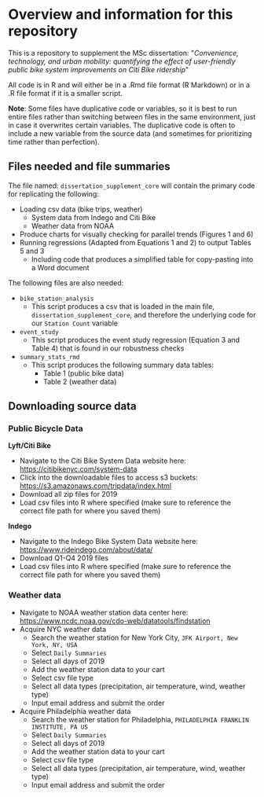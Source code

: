 # Overview and information for this repository

This is a repository to supplement the MSc dissertation: "*Convenience, technology, and urban mobility: quantifying the effect of user-friendly public bike system improvements on Citi Bike ridership*"

All code is in R and will either be in a .Rmd file format (R Markdown) or in a .R file format if it is a smaller script.

**Note**: Some files have duplicative code or variables, so it is best to run entire files rather than switching between files in the same environment, just in case it overwrites certain variables. The duplicative code is often to include a new variable from the source data (and sometimes for prioritizing time rather than perfection).

## Files needed and file summaries

The file named: `dissertation_supplement_core` will contain the primary code for replicating the following:
* Loading csv data (bike trips, weather)
  * System data from Indego and Citi Bike
  * Weather data from NOAA     
* Produce charts for visually checking for parallel trends (Figures 1 and 6)
* Running regressions (Adapted from Equations 1 and 2) to output Tables 5 and 3
  * Including code that produces a simplified table for copy-pasting into a Word document

The following files are also needed:
* `bike_station_analysis`
  * This script produces a csv that is loaded in the main file, `dissertation_supplement_core`, and therefore the underlying code for our `Station Count` variable
* `event_study`
  * This script produces the event study regression (Equation 3 and Table 4) that is found in our robustness checks
* `summary_stats_rmd`
  * This script produces the following summary data tables:
    * Table 1 (public bike data)
    * Table 2 (weather data)
  
## Downloading source data

### Public Bicycle Data

**Lyft/Citi Bike**

* Navigate to the Citi Bike System Data website here: https://citibikenyc.com/system-data
* Click into the downloadable files to access s3 buckets: https://s3.amazonaws.com/tripdata/index.html
* Download all zip files for 2019
* Load csv files into R where specified (make sure to reference the correct file path for where you saved them)

**Indego**

* Navigate to the Indego Bike System Data website here: https://www.rideindego.com/about/data/
* Download Q1-Q4 2019 files
* Load csv files into R where specified (make sure to reference the correct file path for where you saved them)

### Weather data

* Navigate to NOAA weather station data center here: https://www.ncdc.noaa.gov/cdo-web/datatools/findstation
* Acquire NYC weather data
  * Search the weather station for New York City, `JFK Airport, New York, NY, USA`
  * Select `Daily Summaries`
  * Select all days of 2019
  * Add the weather station data to your cart
  * Select csv file type
  * Select all data types (precipitation, air temperature, wind, weather type)
  * Input email address and submit the order
* Acquire Philadelphia weather data
  * Search the weather station for Philadelphia, `PHILADELPHIA FRANKLIN INSTITUTE, PA US`
  * Select `Daily Summaries`
  * Select all days of 2019
  * Add the weather station data to your cart
  * Select csv file type
  * Select all data types (precipitation, air temperature, wind, weather type)
  * Input email address and submit the order
